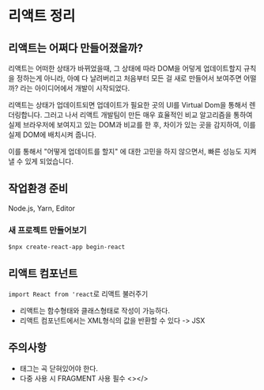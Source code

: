 # 리액트 정리

## 리액트는 어쩌다 만들어졌을까?

리액트는 어떠한 상태가 바뀌었을때, 그 상태에 따라 DOM을 어덯게 업데이트할지 규칙을 정하는게 아니라, 아예 다 날려버리고 처음부터 모든 걸 새로 만들어서 보여주면 어떨까? 라는 아이디어에서 개발이 시작되었다.

리액트는 상태가 업데이트되면 업데이트가 필요한 곳의 UI를 Virtual Dom을 통해서 렌더링합니다. 그러고 나서 리액트 개발팀이 만든 매우 효율적인 비교 알고리즘을 통하여 실제 브라우저에 보여지고 있는 DOM과 비교를 한 후, 차이가 있는 곳을 감지하여, 이를 실제 DOM에 배치시켜 줍니다.

이를 통해서 "어떻게 업데이트를 할지" 에 대한 고민을 하지 않으면서, 빠른 성능도 지켜낼 수 있게 되었습니다.

## 작업환경 준비

Node.js, Yarn, Editor

### 새 프로젝트 만들어보기

<code>\$npx create-react-app begin-react</code>

## 리액트 컴포넌트

<code>import React from 'react</code>로 리액트 불러주기

- 리액트는 함수형태와 클래스형태로 작성이 가능하다.
- 리액트 컴포넌트에서는 XML형식의 값을 반환할 수 있다 -> JSX

## 주의사항

- 태그는 곡 닫혀있어야 한다.
- 다중 사용 시 FRAGMENT 사용 필수 <></>
